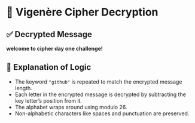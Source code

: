 
# 🔐 Vigenère Cipher Decryption

## ✅ Decrypted Message
**welcome to cipher day one challenge!**

## 🧠 Explanation of Logic
- The keyword `"github"` is repeated to match the encrypted message length.
- Each letter in the encrypted message is decrypted by subtracting the key letter’s position from it.
- The alphabet wraps around using modulo 26.
- Non-alphabetic characters like spaces and punctuation are preserved.

